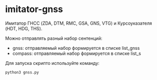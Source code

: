 # imitator-gnss
Имитатор ГНСС (ZDA, DTM, RMC, GSA, GNS, VTG) и Курсоуказателя (HDT, HDG, THS).

Можно отправлять разный набор сентенций:
 
- gnss: отправляемый набор формируется в списке list_gnss
- compass: отправляемый набор формируется в списке list_s

Для запуска скрипто используйте команду:
```
python3 gnss.py
```
